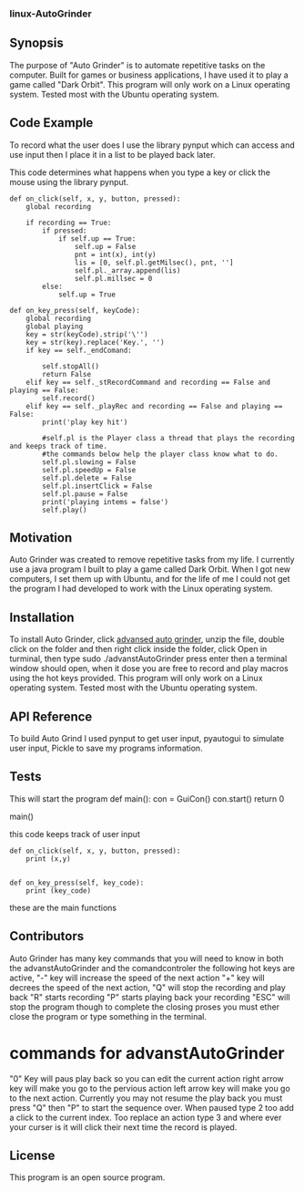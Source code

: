 ### linux-AutoGrinder
## Synopsis

The purpose of "Auto Grinder" is to automate repetitive tasks on the computer. Built for games or business applications, I have used it to play a game called "Dark Orbit". This program will only work on a Linux operating system. Tested most with the Ubuntu operating system.

## Code Example

To record what the user does I use the library pynput which can access and use input then I place it in a list to be played back later.


This code determines what happens when you type a key or click the mouse using the library pynput.

    def on_click(self, x, y, button, pressed):
        global recording

        if recording == True:
            if pressed:
                if self.up == True:
                    self.up = False
                    pnt = int(x), int(y)
                    lis = [0, self.pl.getMilsec(), pnt, '']
                    self.pl._array.append(lis)
                    self.pl.millsec = 0
            else:
                self.up = True

    def on_key_press(self, keyCode):
        global recording
        global playing
        key = str(keyCode).strip('\'')
        key = str(key).replace('Key.', '')
        if key == self._endComand:

            self.stopAll()
            return False
        elif key == self._stRecordCommand and recording == False and playing == False:
            self.record()
        elif key == self._playRec and recording == False and playing == False:
            print('play key hit')

            #self.pl is the Player class a thread that plays the recording and keeps track of time.
            #the commands below help the player class know what to do.
            self.pl.slowing = False
            self.pl.speedUp = False
            self.pl.delete = False
            self.pl.insertClick = False
            self.pl.pause = False
            print('playing intems = false')
            self.play()




## Motivation

Auto Grinder was created to remove repetitive tasks from my life.  I currently use a java program I built to play a game called Dark Orbit. When I got new computers, I set them up with Ubuntu, and for the life of me I could not get the program I had developed to work with the Linux operating system.

## Installation
To install Auto Grinder, click <a href="https://github.com/slamjeron/linux-AutoGrinder/raw/master/autogrinder2/dist/advanstAutoGrinder.zip" download="advancedAutoGrinder">advansed auto grinder</a>, unzip the file, double click on the folder and then
right click inside the folder, click Open in turminal, then type sudo ./advanstAutoGrinder press enter then a terminal window should open, when it dose you are free to record and play macros using the hot keys provided. This program will only work on a Linux operating system. Tested most with the Ubuntu operating system.

## API Reference
To build Auto Grind I used pynput to get user input, pyautogui to simulate user input, Pickle to save my programs information.

## Tests
This will start the program
def main():
    con = GuiCon()
    con.start()
    return 0


main()

this code keeps track of user input

    def on_click(self, x, y, button, pressed):
        print (x,y)


    def on_key_press(self, key_code):
        print (key_code)
these are the main functions

## Contributors

Auto Grinder has many key commands that you will need to know
in both the advanstAutoGrinder and the comandcontroler the following hot keys are active,
"-" key will increase the speed of the next action "+" key will decrees the speed of the next action,
"Q" will stop the recording and play back "R" starts recording "P" starts playing back your recording
"ESC" will stop the program though to complete the closing proses you must ether close the program or type something in the terminal.

# commands for advanstAutoGrinder
"0" Key will paus play back so you can edit the current action right arrow key will make you go to the pervious action left
arrow key will make you go to the next action. Currently you may not resume the play back you must press "Q" then "P" to start
the sequence over. When paused type 2 too add a click to the current index. Too replace an action type 3 and where ever your curser is it will click their next time the record is played.


## License

This program is an open source program.
